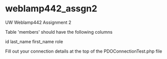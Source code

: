 weblamp442_assgn2
=================

UW Weblamp442 Assignment 2

Table 'members' should have the following columns

id
last_name
first_name
role

Fill out your connection details at the top of the PDOConnectionTest.php file